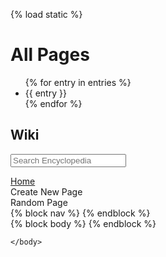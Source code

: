{% load static %}

<!DOCTYPE html>

<html lang="en">
    <head>
        <title>{% block title %}{% endblock %}</title>
        <link rel="stylesheet" href="https://stackpath.bootstrapcdn.com/bootstrap/4.4.1/css/bootstrap.min.css" integrity="sha384-Vkoo8x4CGsO3+Hhxv8T/Q5PaXtkKtu6ug5TOeNV6gBiFeWPGFN9MuhOf23Q9Ifjh" crossorigin="anonymous">
        <link href="{% static 'encyclopedia/styles.css' %}" rel="stylesheet">
    </head>
    <body>
    <h1>All Pages</h1>
    <ul>
        {% for entry in entries %}
            <li>{{ entry }}</li>
        {% endfor %}
    </ul>
        <div class="row">
            <div class="sidebar col-lg-2 col-md-3">
                <h2>Wiki</h2>
                <form>
                    <input class="search" type="text" name="q" placeholder="Search Encyclopedia">
                </form>
                <div>
                    <a href="{% url 'index' %}">Home</a>
                </div>
                <div>
                    Create New Page
                </div>
                <div>
                    Random Page
                </div>
                {% block nav %}
                {% endblock %}
            </div>
            <div class="main col-lg-10 col-md-9">
                {% block body %}
                {% endblock %}
            </div>
        </div>

    </body>
</html>

